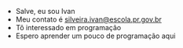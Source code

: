 - Salve, eu sou Ivan
- Meu contato é silveira.ivan@escola.pr.gov.br
- Tô interessado em programação
- Espero aprender um pouco de programação aqui
